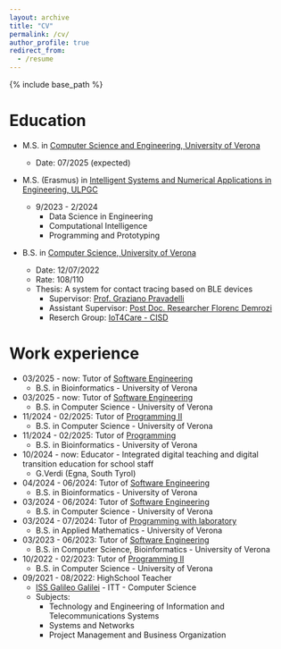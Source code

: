 ```yaml
---
layout: archive
title: "CV"
permalink: /cv/
author_profile: true
redirect_from:
  - /resume
---
```


{% include base_path %}

Education
======
* M.S. in <a href="https://www.corsi.univr.it/?ent=cs&id=417" target="_blank">Computer Science and Engineering, University of Verona</a>
  * Date: 07/2025 (expected)
* M.S. (Erasmus) in <a href="https://www2.ulpgc.es/plan-estudio/5005" target="_blank">Intelligent Systems and Numerical Applications in Engineering, ULPGC</a>
  * 9/2023 - 2/2024
    * Data Science in Engineering
    * Computational Intelligence
    * Programming and Prototyping

* B.S. in <a href="https://www.corsi.univr.it/?ent=cs&id=420" target="_blank">Computer Science, University of Verona</a>
  * Date: 12/07/2022
  * Rate: 108/110
  * Thesis: A system for contact tracing based on BLE devices
    * Supervisor: <a href="https://www.di.univr.it/?ent=persona&id=123" target="_blank">Prof. Graziano Pravadelli</a>
    * Assistant Supervisor: <a href="https://sites.google.com/view/florencdemrozi" target="_blank">Post Doc. Researcher Florenc Demrozi</a>
    * Reserch Group: <a href="https://cisd.di.univr.it/area/7" target="_blank">IoT4Care - CISD</a>


Work experience
======
* 03/2025 - now: Tutor of <a href="https://www.corsi.univr.it/?ent=cs&id=419&menu=studiare&tab=insegnamenti&codins=4S008227&idOi=189274&aa=2024/2025&discr=&discrCd" target="_blank">Software Engineering</a>
  * B.S. in Bioinformatics - University of Verona
* 03/2025 - now: Tutor of <a href="https://www.corsi.univr.it/?ent=cs&id=420&menu=studiare&tab=insegnamenti&codins=4S003714&idOi=189211&aa=2024/2025&discr=null&discrCd=null" target="_blank">Software Engineering</a>
  * B.S. in Computer Science - University of Verona
* 11/2024 - 02/2025: Tutor of <a href="https://www.corsi.univr.it/?ent=cs&id=420&menu=studiare&tab=insegnamenti&codins=4S003714&idOi=189212&aa=2024/2025" target="_blank">Programming II</a>
    * B.S. in Computer Science - University of Verona
* 11/2024 - 02/2025: Tutor of <a href="https://www.corsi.univr.it/?ent=cs&id=419&menu=studiare&tab=insegnamenti&codiceCs=S23&codins=10030&crediti=12.0&aa=2024/2025" target="_blank">Programming</a>
  * B.S. in Bioinformatics - University of Verona
* 10/2024 - now: Educator - Integrated digital teaching and digital transition education for school staff
  * G.Verdi (Egna, South Tyrol) 
* 04/2024 - 06/2024: Tutor of <a href="https://www.corsi.univr.it/?ent=cs&id=419&menu=studiare&tab=insegnamenti&codiceCs=S23&codins=4S008227&crediti=12.0&aa=2023/2024" target="_blank">Software Engineering</a>
  * B.S. in Bioinformatics - University of Verona
* 03/2024 - 06/2024: Tutor of <a href="https://www.corsi.univr.it/?ent=cs&id=420&menu=studiare&tab=insegnamenti&codins=4S003714&idOi=176679&aa=2023/2024&discr=null&discrCd=null" target="_blank">Software Engineering</a>
  * B.S. in Computer Science - University of Verona
* 03/2024 - 07/2024: Tutor of <a href="https://www.corsi.univr.it/?ent=cs&id=418&menu=studiare&tab=insegnamenti&codiceCs=S20&codins=4S02751&crediti=12.0&aa=2023/2024" target="_blank">Programming with laboratory</a>
  * B.S. in Applied Mathematics - University of Verona 
* 03/2023 - 06/2023: Tutor of <a href="https://www.corsi.univr.it/?ent=cs&id=420&menu=studiare&tab=insegnamenti&codins=4S003714&idOi=163941&aa=2022/2023&discr=null&discrCd=null" target="_blank">Software Engineering</a>
  * B.S. in Computer Science, Bioinformatics - University of Verona 
* 10/2022 - 02/2023: Tutor of <a href="https://www.corsi.univr.it/?ent=cs&id=420&menu=studiare&tab=insegnamenti&codins=4S003714&idOi=163942&aa=2022/2023&discr=null&discrCd=null" target="_blank">Programming II</a>
  * B.S. in Computer Science - University of Verona
* 09/2021 - 08/2022: HighSchool Teacher
  * <a href="https://www.iisgalilei.eu" target="_blank">ISS Galileo Galilei</a> - ITT - Computer Science
  * Subjects:
    * Technology and Engineering of Information and Telecommunications Systems
    * Systems and Networks
    * Project Management and Business Organization

<!--
PDF
======
<iframe style="width: 80%;height: 600px;border:3px solid grey;background-color: white;" src="https://docs.google.com/document/d/e/2PACX-1vR_tIPVr1YciqA2hN45EuERQ3BnF0ueU8YaMZoeWAgN7tl3Z2pJ0mPMvSp30h9DccCo24iKT95nI8Pw/pub?embedded=true"></iframe>
-->
